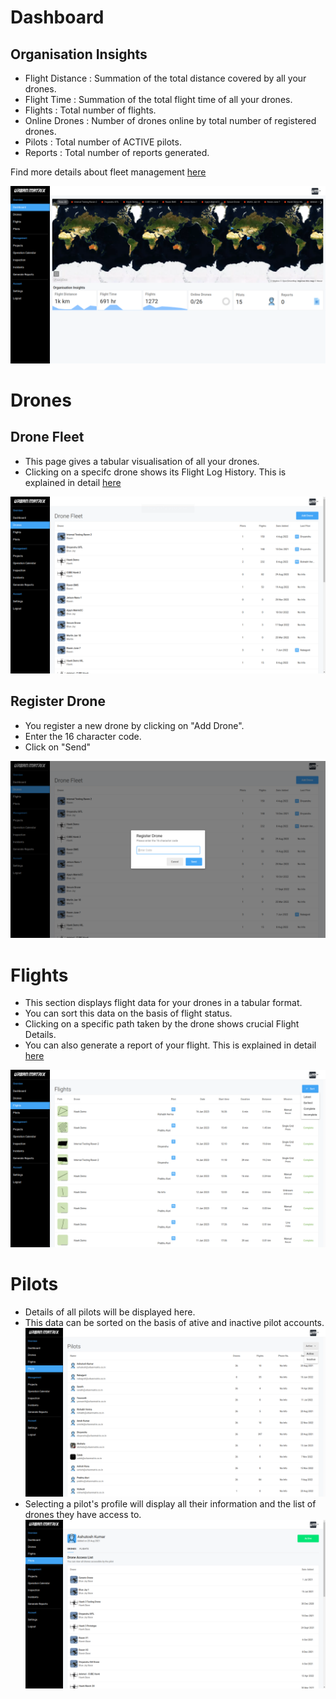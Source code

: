 # Dashboard 

## Organisation Insights

- Flight Distance : Summation of the total distance covered by all your drones. 
- Flight Time : Summation of the total flight time of all your drones. 
- Flights : Total number of flights. 
- Online Drones : Number of drones online by total number of registered drones. 
- Pilots : Total number of ACTIVE pilots. 
- Reports : Total number of reports generated. 

Find more details about fleet management [here](/matrix%20console/features/fleet-management.md)  

![Dashboard](img/dashboard.png)

# Drones

## Drone Fleet

- This page gives a tabular visualisation of all your drones. 
- Clicking on a specifc drone shows its Flight Log History. This is explained in detail [here](/matrix%20console/features/flight-log-history.md) 

![Drones](img/drones.png)

## Register Drone

- You register a new drone by clicking on "Add Drone".
- Enter the 16 character code.
- Click on "Send"

![Drones](img/register-drone.png)

# Flights

- This section displays flight data for your drones in a tabular format.
- You can sort this data on the basis of flight status.
- Clicking on a specific path taken by the drone shows crucial Flight Details.
- You can also generate a report of your flight. This is explained in detail [here](/matrix%20console/features/report.md) 

![Flights](img/flights.png)

# Pilots

- Details of all pilots will be displayed here. 
- This data can be sorted on the basis of ative and inactive pilot accounts. 
![Pilots](img/pilots.png)
- Selecting a pilot's profile will display all their information and the list of drones they have access to.
![Pilot Profile](img/pilot-profile.png)
